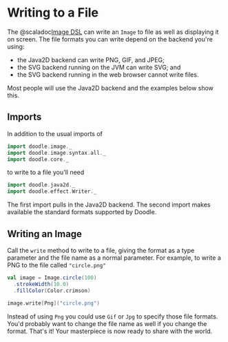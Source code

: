 # Writing to a File

The @scaladoc[Image DSL](doodle.image.index) can write an `Image` to file as well as displaying it on screen. The file formats you can write depend on the backend you're using:

* the Java2D backend can write PNG, GIF, and JPEG;
* the SVG backend running on the JVM can write SVG; and
* the SVG backend running in the web browser cannot write files.

Most people will use the Java2D backend and the examples below show this.


## Imports

In addition to the usual imports of

```scala mdoc
import doodle.image._
import doodle.image.syntax.all._
import doodle.core._
```

to write to a file you'll need

```scala mdoc
import doodle.java2d._
import doodle.effect.Writer._
```

The first import pulls in the Java2D backend. The second import makes available the standard formats supported by Doodle.


## Writing an Image

Call the `write` method to write to a file, giving the format as a type parameter and the file name as a normal parameter. For example, to write a PNG to the file called `"circle.png"`

```scala mdoc
val image = Image.circle(100)
  .strokeWidth(10.0)
  .fillColor(Color.crimson)
  
image.write[Png]("circle.png")
```

Instead of using `Png` you could use `Gif` or `Jpg` to specify those file formats. You'd probably want to change the file name as well if you change the format. That's it! Your masterpiece is now ready to share with the world.
